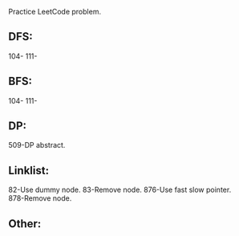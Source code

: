 Practice LeetCode problem.
## DFS:  
104-
111-
## BFS:  
104-
111-
## DP:  
509-DP abstract.  
## Linklist:  
82-Use dummy node. 
83-Remove node. 
876-Use fast slow pointer.   
878-Remove node.  
## Other:  
